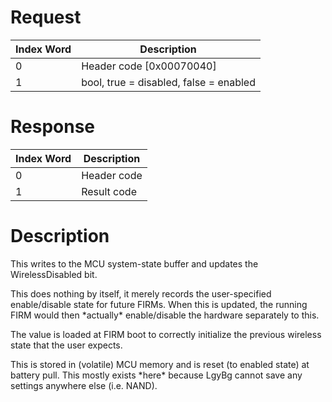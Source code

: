 # Request

| Index Word | Description                            |
|------------|----------------------------------------|
| 0          | Header code \[0x00070040\]             |
| 1          | bool, true = disabled, false = enabled |

# Response

| Index Word | Description |
|------------|-------------|
| 0          | Header code |
| 1          | Result code |

# Description

This writes to the MCU system-state buffer and updates the
WirelessDisabled bit.

This does nothing by itself, it merely records the user-specified
enable/disable state for future FIRMs. When this is updated, the running
FIRM would then \*actually\* enable/disable the hardware separately to
this.

The value is loaded at FIRM boot to correctly initialize the previous
wireless state that the user expects.

This is stored in (volatile) MCU memory and is reset (to enabled state)
at battery pull. This mostly exists \*here\* because LgyBg cannot save
any settings anywhere else (i.e. NAND).